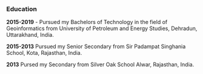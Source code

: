 ### Education

**2015-2019** - Pursued my Bachelors of Technology in the field of Geoinformatics from University of Petroleum and Energy Studies, Dehradun, Uttarakhand, India.

**2015-2013** Pursued my Senior Secondary from Sir Padampat Singhania School, Kota, Rajasthan, India.

**2013** Pursed my Secondary from Silver Oak School Alwar, Rajasthan, India.
